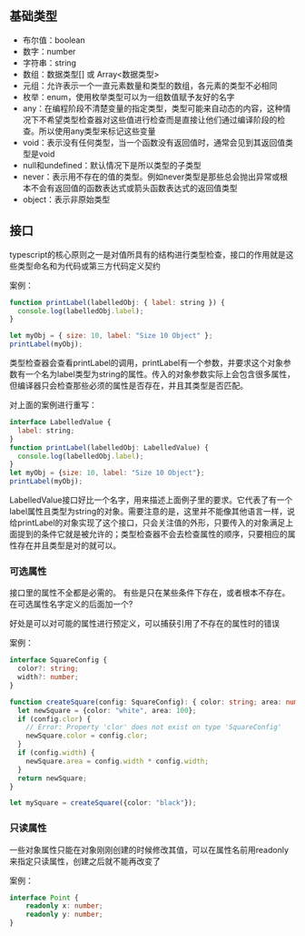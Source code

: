 ## 基础类型

* 布尔值：boolean
* 数字：number
* 字符串：string
* 数组：数据类型[]  或  Array<数据类型>
* 元组：允许表示一个一直元素数量和类型的数组，各元素的类型不必相同
* 枚举：enum，使用枚举类型可以为一组数值赋予友好的名字
* any：在编程阶段不清楚变量的指定类型，类型可能来自动态的内容，这种情况下不希望类型检查器对这些值进行检查而是直接让他们通过编译阶段的检查。所以使用any类型来标记这些变量
* void：表示没有任何类型，当一个函数没有返回值时，通常会见到其返回值类型是void
* null和undefined：默认情况下是所以类型的子类型
* never：表示用不存在的值的类型。例如never类型是那些总会抛出异常或根本不会有返回值的函数表达式或箭头函数表达式的返回值类型
* object：表示非原始类型

##  接口

typescript的核心原则之一是对值所具有的结构进行类型检查，接口的作用就是这些类型命名和为代码或第三方代码定义契约

案例：

```js
function printLabel(labelledObj: { label: string }) {
  console.log(labelledObj.label);
}

let myObj = { size: 10, label: "Size 10 Object" };
printLabel(myObj);
```

类型检查器会查看printLabel的调用，printLabel有一个参数，并要求这个对象参数有一个名为label类型为string的属性。传入的对象参数实际上会包含很多属性，但编译器只会检查那些必须的属性是否存在，并且其类型是否匹配。

对上面的案例进行重写：

```js
interface LabelledValue {
  label: string;
}
function printLabel(labelledObj: LabelledValue) {
  console.log(labelledObj.label);
}
let myObj = {size: 10, label: "Size 10 Object"};
printLabel(myObj);
```

LabelledValue接口好比一个名字，用来描述上面例子里的要求。它代表了有一个label属性且类型为string的对象。需要注意的是，这里并不能像其他语言一样，说给printLabel的对象实现了这个接口，只会关注值的外形，只要传入的对象满足上面提到的条件它就是被允许的；类型检查器不会去检查属性的顺序，只要相应的属性存在并且类型是对的就可以。

### 可选属性

接口里的属性不全都是必需的。 有些是只在某些条件下存在，或者根本不存在。在可选属性名字定义的后面加一个?

好处是可以对可能的属性进行预定义，可以捕获引用了不存在的属性时的错误

案例：

```typescript
interface SquareConfig {
  color?: string;
  width?: number;
}

function createSquare(config: SquareConfig): { color: string; area: number } {
  let newSquare = {color: "white", area: 100};
  if (config.clor) {
    // Error: Property 'clor' does not exist on type 'SquareConfig'
    newSquare.color = config.clor;
  }
  if (config.width) {
    newSquare.area = config.width * config.width;
  }
  return newSquare;
}

let mySquare = createSquare({color: "black"});
```

### 只读属性

一些对象属性只能在对象刚刚创建的时候修改其值，可以在属性名前用readonly来指定只读属性，创建之后就不能再改变了 

案例：

```ts
interface Point {
    readonly x: number;
    readonly y: number;
}
```

